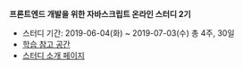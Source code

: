 **프론트엔드 개발을 위한 자바스크립트 온라인 스터디 2기**
- 스터디 기간: 2019-06-04(화) ~ 2019-07-03(수) 총 4주, 30일
- [학습 참고 공간](https://school.programmers.co.kr/courses/9998)
- [스터디 소개 페이지](https://programmers.co.kr/learn/courses/9992)

